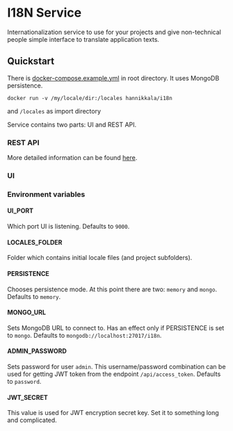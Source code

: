 # I18N Service

Internationalization service to use for your projects and give non-technical people simple interface to translate application texts.

## Quickstart

There is [docker-compose.example.yml](docker-compose.example.yml) in root directory. It uses 
MongoDB persistence.

`docker run -v /my/locale/dir:/locales hannikkala/i18n`

 and `/locales` as import directory

Service contains two parts: UI and REST API.

### REST API

More detailed information can be found [here](i18n-service).

### UI



### Environment variables

#### UI_PORT

Which port UI is listening. Defaults to `9000`.

#### LOCALES_FOLDER

Folder which contains initial locale files (and project subfolders).

#### PERSISTENCE

Chooses persistence mode. At this point there are two: `memory` and `mongo`. Defaults to `memory`.

#### MONGO_URL

Sets MongoDB URL to connect to. Has an effect only if PERSISTENCE is set to `mongo`. Defaults to `mongodb://localhost:27017/i18n`.

#### ADMIN_PASSWORD

Sets password for user `admin`. This username/password combination can be used for getting JWT token from the endpoint `/api/access_token`. Defaults to `password`.

#### JWT_SECRET

This value is used for JWT encryption secret key. Set it to something long and complicated.
 